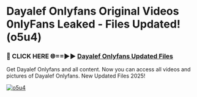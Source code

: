 # Dayalef Onlyfans Original Videos 0nlyFans Leaked - Files Updated! (o5u4)

<h3>🔴 CLICK HERE 🌐==►► <a href="https://tinyurl.com/ehrbuxhb" rel="nofollow">Dayalef Onlyfans Updated Files</a></h3>

Get Dayalef Onlyfans and all content. Now you can access all videos and pictures of Dayalef Onlyfans. New Updated Files 2025!

[![o5u4](https://i.imgur.com/lVYEuWS.gif)](https://tinyurl.com/ehrbuxhb)
